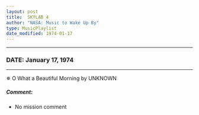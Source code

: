 ```yaml
---
layout: post
title:  SKYLAB 4
author: "NASA: Music to Wake Up By"
type: MusicPlaylist
date_modified: 1974-01-17
---
```


----
### DATE: January 17, 1974
----
✵ O What a Beautiful Morning by UNKNOWN

##### Comment:
* No mission comment
